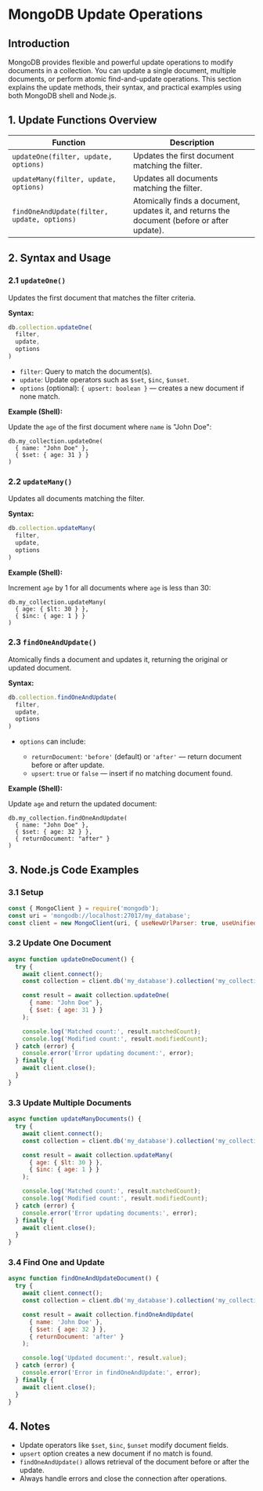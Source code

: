 # MongoDB Update Operations

## Introduction

MongoDB provides flexible and powerful update operations to modify documents in a collection. You can update a single document, multiple documents, or perform atomic find-and-update operations. This section explains the update methods, their syntax, and practical examples using both MongoDB shell and Node.js.

## 1. Update Functions Overview

| Function                                    | Description                                                                                 |
| ------------------------------------------- | ------------------------------------------------------------------------------------------- |
| `updateOne(filter, update, options)`        | Updates the first document matching the filter.                                             |
| `updateMany(filter, update, options)`       | Updates all documents matching the filter.                                                  |
| `findOneAndUpdate(filter, update, options)` | Atomically finds a document, updates it, and returns the document (before or after update). |

## 2. Syntax and Usage

### 2.1 `updateOne()`

Updates the first document that matches the filter criteria.

**Syntax:**

```js
db.collection.updateOne(
  filter,
  update,
  options
)
```

* `filter`: Query to match the document(s).
* `update`: Update operators such as `$set`, `$inc`, `$unset`.
* `options` (optional): `{ upsert: boolean }` — creates a new document if none match.

**Example (Shell):**

Update the `age` of the first document where `name` is "John Doe":

```shell
db.my_collection.updateOne(
  { name: "John Doe" },
  { $set: { age: 31 } }
)
```

### 2.2 `updateMany()`

Updates all documents matching the filter.

**Syntax:**

```js
db.collection.updateMany(
  filter,
  update,
  options
)
```

**Example (Shell):**

Increment `age` by 1 for all documents where `age` is less than 30:

```shell
db.my_collection.updateMany(
  { age: { $lt: 30 } },
  { $inc: { age: 1 } }
)
```

### 2.3 `findOneAndUpdate()`

Atomically finds a document and updates it, returning the original or updated document.

**Syntax:**

```js
db.collection.findOneAndUpdate(
  filter,
  update,
  options
)
```

* `options` can include:

  * `returnDocument`: `'before'` (default) or `'after'` — return document before or after update.
  * `upsert`: `true` or `false` — insert if no matching document found.

**Example (Shell):**

Update `age` and return the updated document:

```shell
db.my_collection.findOneAndUpdate(
  { name: "John Doe" },
  { $set: { age: 32 } },
  { returnDocument: "after" }
)
```

## 3. Node.js Code Examples

### 3.1 Setup

```js
const { MongoClient } = require('mongodb');
const uri = 'mongodb://localhost:27017/my_database';
const client = new MongoClient(uri, { useNewUrlParser: true, useUnifiedTopology: true });
```

### 3.2 Update One Document

```js
async function updateOneDocument() {
  try {
    await client.connect();
    const collection = client.db('my_database').collection('my_collection');

    const result = await collection.updateOne(
      { name: "John Doe" },
      { $set: { age: 31 } }
    );

    console.log('Matched count:', result.matchedCount);
    console.log('Modified count:', result.modifiedCount);
  } catch (error) {
    console.error('Error updating document:', error);
  } finally {
    await client.close();
  }
}
```

### 3.3 Update Multiple Documents

```js
async function updateManyDocuments() {
  try {
    await client.connect();
    const collection = client.db('my_database').collection('my_collection');

    const result = await collection.updateMany(
      { age: { $lt: 30 } },
      { $inc: { age: 1 } }
    );

    console.log('Matched count:', result.matchedCount);
    console.log('Modified count:', result.modifiedCount);
  } catch (error) {
    console.error('Error updating documents:', error);
  } finally {
    await client.close();
  }
}
```

### 3.4 Find One and Update

```js
async function findOneAndUpdateDocument() {
  try {
    await client.connect();
    const collection = client.db('my_database').collection('my_collection');

    const result = await collection.findOneAndUpdate(
      { name: 'John Doe' },
      { $set: { age: 32 } },
      { returnDocument: 'after' }
    );

    console.log('Updated document:', result.value);
  } catch (error) {
    console.error('Error in findOneAndUpdate:', error);
  } finally {
    await client.close();
  }
}
```

## 4. Notes

* Update operators like `$set`, `$inc`, `$unset` modify document fields.
* `upsert` option creates a new document if no match is found.
* `findOneAndUpdate()` allows retrieval of the document before or after the update.
* Always handle errors and close the connection after operations.
